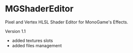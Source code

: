 # MGShaderEditor
Pixel and Vertex HLSL Shader Editor for MonoGame's Effects.

Version 1.1
 - added textures slots
 - added files management

 
